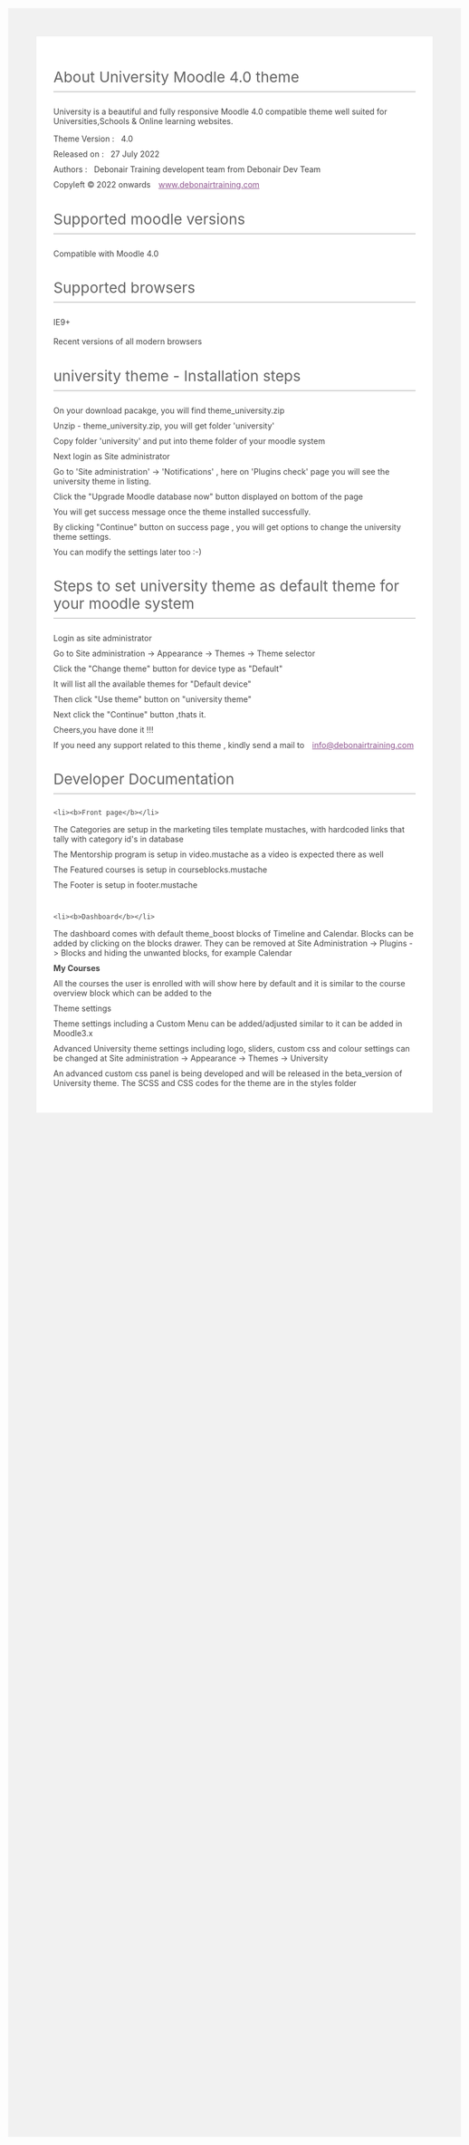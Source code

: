 <html>
<head>
    <meta http-equiv="Content-Type" content="text/html; charset=utf-8" />
    <title>Read Me university Theme</title>
    <script src="https://use.fontawesome.com/02c6d54247.js"></script>
</head>

<style>
    body {
        background: #f1f1f1;
        font-size: 14px;
        color: #444;
        max-width: 700px;
        margin: 120px auto;
    }
    a {
        color: #8e558e;
    }
    #header {
        background: #8e558e;
        padding: 15px;

    }
    #header .logo {
        text-align: center;
    }
    #footer {
        background: #fff;
        border-top: 1px solid #f1f1f1;
        padding: 20px;
    }
    #footer .social-links {
        text-align: center;
    }
    #footer .social-links ul {
        padding-left: 0;
        margin: 0;
    }
    #footer .social-links ul li {
        list-style: none;
        display: inline-block;
        margin: 0 10px;
    }
    #footer .social-links ul li a i {
        color: #000;
    }
    #footer .social-links ul li a:hover i:before {
        color: #8e558e;
        border-bottom: 1px solid #aaa;
        padding-bottom: 2px;
    }
    .read-me {
        background: #fff;
        padding: 20px 30px 30px;
    }
    .read-me h3 {
        color: #656565;
        font-size: 26px;
        font-weight: normal;
        border-bottom: 1px solid #aaa;
        padding-bottom: 10px;
    }
    .read-me p {

    }
    .read-me  ul {
        padding-left: 0;
    }
    .read-me  ul li {
        list-style: none;
        margin-bottom: 10px;
    }
    .read-me  ul li a {
        margin-left: 10px;
    }
    .logo h2 {
        color: #fff;
        font-size: 40px;
    }
</style>

<body>


<div class="content">
<div class="read-me">

<h3>About University Moodle 4.0 theme</h3>

<p>University is a beautiful and fully responsive Moodle 4.0 compatible theme
well suited for Universities,Schools & Online learning websites. </p>

<ul>

<li>Theme Version : &nbsp; 4.0 </li>

<li>Released on : &nbsp; 27 July 2022</li>

<li>Authors : &nbsp; Debonair Training developent team from Debonair Dev Team</li>

<li>Copyleft &copy; 2022 onwards <a href="http://www.debonairtraining.com">www.debonairtraining.com</a></li>

</ul>

<h3>Supported moodle versions</h3>

<p>Compatible with Moodle 4.0</p>

<h3>Supported browsers</h3>

<p>IE9+ <br /><br />
Recent versions of all modern browsers
</p>

<h3>university theme - Installation steps</h3>

<ul>

<li>On your download pacakge, you will find theme_university.zip</li>

<li>Unzip - theme_university.zip, you will get folder 'university'</li>

<li>Copy folder 'university' and put into theme folder of your moodle system</li>

<li>Next login as Site administrator</li>

<li>Go to 'Site administration' -> 'Notifications' ,
here on 'Plugins check' page you will see the university theme in listing.</li>

<li>Click the "Upgrade Moodle database now" button displayed on bottom of the page</li>

<li>You will get success message once the theme installed successfully.</li>

<li>By clicking "Continue" button on success page , you will get options to change the university theme settings.</li>

<li>You can modify the settings later too :-)</li>

</ul>

<h3>Steps to set university theme as default theme for your moodle system</h3>

<ul>

<li>Login as site administrator</li>

<li>Go to Site administration -> Appearance -> Themes -> Theme selector</li>

<li>Click the "Change theme" button for device type as "Default"</li>

<li>It will list all the available themes for "Default device"</li>

<li>Then click "Use theme" button on "university theme"</li>

<li>Next click the "Continue" button ,thats it.</li>

<li>Cheers,you have done it !!!</li>

<li>If you need any support related to this theme , kindly send a mail to <a href="mailto:info@debonairtraining.com">info@debonairtraining.com</a></li>



</ul>

<h3>Developer Documentation</h3>

<ul>

    <li><b>Front page</b></li>

<li>The Categories are setup in the marketing tiles template mustaches, with hardcoded links that tally with category id's in database</li>

<li>The Mentorship program is setup in video.mustache as a video is expected there as well</li>

<li>The Featured courses is setup in courseblocks.mustache</li>

<li>The Footer is setup in footer.mustache</li><br>

    <li><b>Dashboard</b></li>

<li>The dashboard comes with default theme_boost blocks of Timeline and Calendar. Blocks can be added by clicking on the blocks drawer. They can be removed at Site Administration -> Plugins -> Blocks and hiding the unwanted blocks, for example Calendar</li>

<li><b>My Courses</b></li>

<li>All the courses the user is enrolled with will show here by default and it is similar to the course overview block which can be added to the </li>

<li>Theme settings </li>

<li>Theme settings including a Custom Menu can be added/adjusted similar to it can be added in Moodle3.x </li>

<li>Advanced University theme settings including logo, sliders, custom css and colour settings can be changed at Site administration -> Appearance -> Themes -> University </li>

<li>An advanced custom css panel is being developed and will be released in the beta_version of University theme. The SCSS and CSS codes for the theme are in the styles folder  </li>


</ul>

</div>
</div>


</body>
</html>
